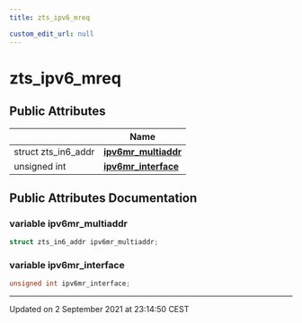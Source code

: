 ```yaml
---
title: zts_ipv6_mreq

custom_edit_url: null
---
```


# zts_ipv6_mreq



## Public Attributes

|                | Name           |
| -------------- | -------------- |
| struct zts_in6_addr | **[ipv6mr_multiaddr](/autogen/libzt/classes/structzts__ipv6__mreq.md#variable-ipv6mr_multiaddr)**  |
| unsigned int | **[ipv6mr_interface](/autogen/libzt/classes/structzts__ipv6__mreq.md#variable-ipv6mr_interface)**  |

## Public Attributes Documentation

### variable ipv6mr_multiaddr

```cpp
struct zts_in6_addr ipv6mr_multiaddr;
```


### variable ipv6mr_interface

```cpp
unsigned int ipv6mr_interface;
```


-------------------------------

Updated on  2 September 2021 at 23:14:50 CEST